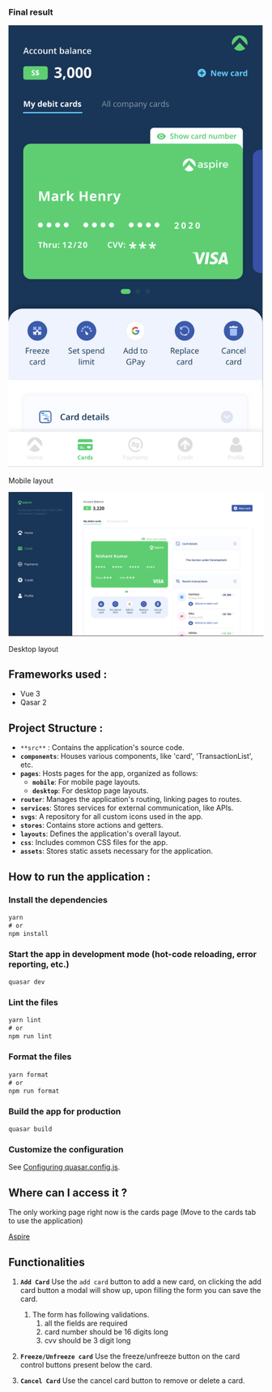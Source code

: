 ### Final result

![Mobile layout](./documentation/mobile.png)

Mobile layout

![Desktop layout](./documentation/desktop.png)

Desktop layout

## Frameworks used :

- Vue 3
- Qasar 2

## Project Structure :

- `**src**` : Contains the application's source code.
- **`components`**: Houses various components, like 'card', 'TransactionList', etc.
- **`pages`**: Hosts pages for the app, organized as follows:
    - **`mobile`**: For mobile page layouts.
    - **`desktop`**: For desktop page layouts.
- **`router`**: Manages the application's routing, linking pages to routes.
- **`services`**: Stores services for external communication, like APIs.
- **`svgs`**: A repository for all custom icons used in the app.
- **`stores`**: Contains store actions and getters.
- **`layouts`**: Defines the application's overall layout.
- **`css`**: Includes common CSS files for the app.
- **`assets`**: Stores static assets necessary for the application.

## How to run the application :

### Install the dependencies

```
yarn
# or
npm install
```

### Start the app in development mode (hot-code reloading, error reporting, etc.)

```
quasar dev
```

### Lint the files

```
yarn lint
# or
npm run lint
```

### Format the files

```
yarn format
# or
npm run format
```

### Build the app for production

```
quasar build
```

### Customize the configuration

See [Configuring quasar.config.js](https://v2.quasar.dev/quasar-cli-webpack/quasar-config-js).

## Where can I access it ?

The only working page right now is the cards page (Move to the cards tab to use the application)

[Aspire](https://www.notion.so/Aspire-8c76ebe9d82f4cba81e767b3bb10e704?pvs=21)

## Functionalities

1. **`Add Card`**
Use the `add card` button to add a new card, on clicking the add card button a modal will show up, upon filling the form you can save the card.
    1. The form has following validations.
        1. all the fields are required
        2. card number should be 16 digits long
        3. cvv should be 3 digit long

2. **`Freeze/Unfreeze card`**
 Use the freeze/unfreeze button on the card control buttons present below the card.

3. **`Cancel Card`**
Use the cancel card button to remove or delete a card.
